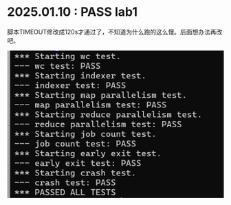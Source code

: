 # **2025.01.10 : 	PASS lab1**

脚本TIMEOUT修改成120s才通过了，不知道为什么跑的这么慢。后面想办法再改吧。

![alt text](images/lab1.png)
